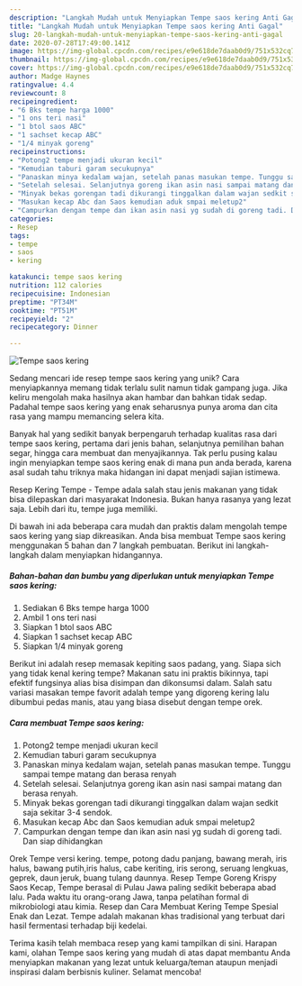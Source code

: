 ```yaml
---
description: "Langkah Mudah untuk Menyiapkan Tempe saos kering Anti Gagal"
title: "Langkah Mudah untuk Menyiapkan Tempe saos kering Anti Gagal"
slug: 20-langkah-mudah-untuk-menyiapkan-tempe-saos-kering-anti-gagal
date: 2020-07-28T17:49:00.141Z
image: https://img-global.cpcdn.com/recipes/e9e618de7daab0d9/751x532cq70/tempe-saos-kering-foto-resep-utama.jpg
thumbnail: https://img-global.cpcdn.com/recipes/e9e618de7daab0d9/751x532cq70/tempe-saos-kering-foto-resep-utama.jpg
cover: https://img-global.cpcdn.com/recipes/e9e618de7daab0d9/751x532cq70/tempe-saos-kering-foto-resep-utama.jpg
author: Madge Haynes
ratingvalue: 4.4
reviewcount: 8
recipeingredient:
- "6 Bks tempe harga 1000"
- "1 ons teri nasi"
- "1 btol saos ABC"
- "1 sachset kecap ABC"
- "1/4 minyak goreng"
recipeinstructions:
- "Potong2 tempe menjadi ukuran kecil"
- "Kemudian taburi garam secukupnya"
- "Panaskan minya kedalam wajan, setelah panas masukan tempe. Tunggu sampai tempe matang dan berasa renyah"
- "Setelah selesai. Selanjutnya goreng ikan asin nasi sampai matang dan berasa renyah."
- "Minyak bekas gorengan tadi dikurangi tinggalkan dalam wajan sedkit saja sekitar 3-4 sendok."
- "Masukan kecap Abc dan Saos kemudian aduk smpai meletup2"
- "Campurkan dengan tempe dan ikan asin nasi yg sudah di goreng tadi. Dan siap dihidangkan"
categories:
- Resep
tags:
- tempe
- saos
- kering

katakunci: tempe saos kering 
nutrition: 112 calories
recipecuisine: Indonesian
preptime: "PT34M"
cooktime: "PT51M"
recipeyield: "2"
recipecategory: Dinner

---
```



![Tempe saos kering](https://img-global.cpcdn.com/recipes/e9e618de7daab0d9/751x532cq70/tempe-saos-kering-foto-resep-utama.jpg)

Sedang mencari ide resep tempe saos kering yang unik? Cara menyiapkannya memang tidak terlalu sulit namun tidak gampang juga. Jika keliru mengolah maka hasilnya akan hambar dan bahkan tidak sedap. Padahal tempe saos kering yang enak seharusnya punya aroma dan cita rasa yang mampu memancing selera kita.

Banyak hal yang sedikit banyak berpengaruh terhadap kualitas rasa dari tempe saos kering, pertama dari jenis bahan, selanjutnya pemilihan bahan segar, hingga cara membuat dan menyajikannya. Tak perlu pusing kalau ingin menyiapkan tempe saos kering enak di mana pun anda berada, karena asal sudah tahu triknya maka hidangan ini dapat menjadi sajian istimewa.

Resep Kering Tempe - Tempe adala salah stau jenis makanan yang tidak bisa dilepaskan dari masyarakat Indonesia. Bukan hanya rasanya yang lezat saja. Lebih dari itu, tempe juga memiliki.


Di bawah ini ada beberapa cara mudah dan praktis dalam mengolah tempe saos kering yang siap dikreasikan. Anda bisa membuat Tempe saos kering menggunakan 5 bahan dan 7 langkah pembuatan. Berikut ini langkah-langkah dalam menyiapkan hidangannya.

<!--inarticleads1-->

##### Bahan-bahan dan bumbu yang diperlukan untuk menyiapkan Tempe saos kering:

1. Sediakan 6 Bks tempe harga 1000
1. Ambil 1 ons teri nasi
1. Siapkan 1 btol saos ABC
1. Siapkan 1 sachset kecap ABC
1. Siapkan 1/4 minyak goreng


Berikut ini adalah resep memasak kepiting saos padang, yang. Siapa sich yang tidak kenal kering tempe? Makanan satu ini praktis bikinnya, tapi efektif fungsinya alias bisa disimpan dan dikonsumsi dalam. Salah satu variasi masakan tempe favorit adalah tempe yang digoreng kering lalu dibumbui pedas manis, atau yang biasa disebut dengan tempe orek. 

<!--inarticleads2-->

##### Cara membuat Tempe saos kering:

1. Potong2 tempe menjadi ukuran kecil
1. Kemudian taburi garam secukupnya
1. Panaskan minya kedalam wajan, setelah panas masukan tempe. Tunggu sampai tempe matang dan berasa renyah
1. Setelah selesai. Selanjutnya goreng ikan asin nasi sampai matang dan berasa renyah.
1. Minyak bekas gorengan tadi dikurangi tinggalkan dalam wajan sedkit saja sekitar 3-4 sendok.
1. Masukan kecap Abc dan Saos kemudian aduk smpai meletup2
1. Campurkan dengan tempe dan ikan asin nasi yg sudah di goreng tadi. Dan siap dihidangkan


Orek Tempe versi kering. tempe, potong dadu panjang, bawang merah, iris halus, bawang putih,iris halus, cabe keriting, iris serong, seruang lengkuas, geprek, daun jeruk, buang tulang daunnya. Resep Tempe Goreng Krispy Saos Kecap, Tempe berasal di Pulau Jawa paling sedikit beberapa abad lalu. Pada waktu itu orang-orang Jawa, tanpa pelatihan formal di mikrobiologi atau kimia. Resep dan Cara Membuat Kering Tempe Spesial Enak dan Lezat. Tempe adalah makanan khas tradisional yang terbuat dari hasil fermentasi terhadap biji kedelai. 

Terima kasih telah membaca resep yang kami tampilkan di sini. Harapan kami, olahan Tempe saos kering yang mudah di atas dapat membantu Anda menyiapkan makanan yang lezat untuk keluarga/teman ataupun menjadi inspirasi dalam berbisnis kuliner. Selamat mencoba!
